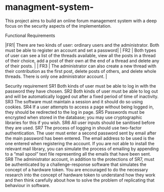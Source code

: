 # managment-system-
This project aims to build an online forum management system with a deep focus on the security aspects of the implementation.

Functional Requirements

|FR1|	There are two kinds of user: ordinary users and the administrator. Both must be able to register an account and set a password|
| FR2 | Both types of user can see a list of the threads available, view all the posts in a thread of their choice, add a post of their own at the end of a thread and delete any of their posts. |
| FR3 | The administrator can also create a new thread with their contribution as the first post, delete posts of others, and delete whole threads. There is only one administrator account. |

Security requirement
SR1	Both kinds of user must be able to log in with the password they have chosen.
SR2	Both kinds of user must be able to log out and will be automatically logged out after a fixed period of time of inactivity.
SR3	The software must maintain a session and it should do so using cookies.
SR4	If a user attempts to access a page without being logged in, they should be redirected to the log in page.
SR5	Passwords must be encrypted when stored in the database; you may use cryptographic libraries for this if you wish.
SR6	All user inputs should be sanitised before they are used.
SR7	The process of logging in should use two-factor authentication. The user must enter a second password sent by email after the main password has been entered. The email address to be used is the one entered when registering the account. If you are not able to install the relevant mail library, you can simulate the process of emailing by appending to a “mail spool” text file representing all the emails that have been sent.
SR8	The administrator account, in addition to the protections of SR7, must be authenticated by a challenge-response software that simulates the concept of a hardware token. You are encouraged to do the necessary research into the concept of hardware token to understand how they work and then think carefully about how to solve the problem of replicating that behaviour in software.


